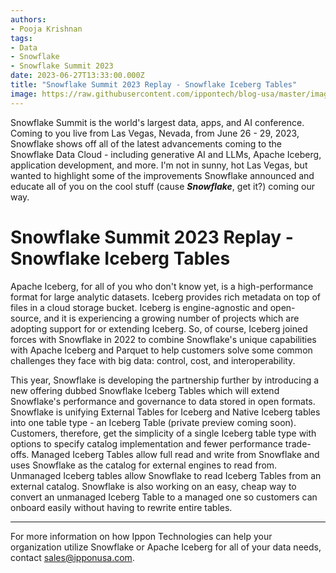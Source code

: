 ```yaml
---
authors:
- Pooja Krishnan
tags:
- Data
- Snowflake
- Snowflake Summit 2023
date: 2023-06-27T13:33:00.000Z
title: "Snowflake Summit 2023 Replay - Snowflake Iceberg Tables"
image: https://raw.githubusercontent.com/ippontech/blog-usa/master/images/2023/06/snowflake_summit_2023_snowflake_iceberg_tables.png
---
```


Snowflake Summit is the world's largest data, apps, and AI conference. Coming to you live from Las Vegas, Nevada, from June 26 - 29, 2023, Snowflake shows off all of the latest advancements coming to the Snowflake Data Cloud - including generative AI and LLMs, Apache Iceberg, application development, and more. I'm not in sunny, hot Las Vegas, but wanted to highlight some of the improvements Snowflake announced and educate all of you on the cool stuff (cause ***Snowflake***, get it?) coming our way.

# Snowflake Summit 2023 Replay - Snowflake Iceberg Tables

Apache Iceberg, for all of you who don't know yet, is a high-performance format for large analytic datasets. Iceberg provides rich metadata on top of files in a cloud storage bucket. Iceberg is engine-agnostic and open-source, and it is experiencing a growing number of projects which are adopting support for or extending Iceberg. So, of course, Iceberg joined forces with Snowflake in 2022 to combine Snowflake's unique capabilities with Apache Iceberg and Parquet to help customers solve some common challenges they face with big data: control, cost, and interoperability. 

This year, Snowflake is developing the partnership further by introducing a new offering dubbed Snowflake Iceberg Tables which will extend Snowflake's performance and governance to data stored in open formats. Snowflake is unifying External Tables for Iceberg and Native Iceberg tables into one table type - an Iceberg Table (private preview coming soon). Customers, therefore, get the simplicity of a single Iceberg table type with options to specify catalog implementation and fewer performance trade-offs. Managed Iceberg Tables allow full read and write from Snowflake and uses Snowflake as the catalog for external engines to read from. Unmanaged Iceberg tables allow Snowflake to read Iceberg Tables from an external catalog. Snowflake is also working on an easy, cheap way to convert an unmanaged Iceberg Table to a managed one so customers can onboard easily without having to rewrite entire tables. 

----
For more information on how Ippon Technologies can help your organization utilize Snowflake or Apache Iceberg for all of your data needs, contact sales@ipponusa.com.